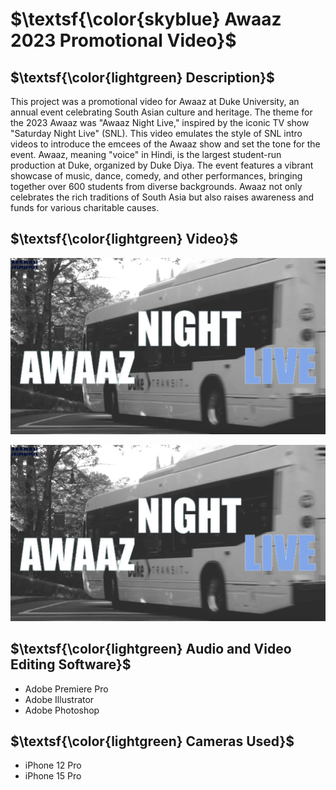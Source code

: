  # $\textsf{\color{skyblue} Awaaz 2023 Promotional Video}$

## $\textsf{\color{lightgreen} Description}$
This project was a promotional video for Awaaz at Duke University, an annual event celebrating South Asian culture and heritage. The theme for the 2023 Awaaz was "Awaaz Night Live," inspired by the iconic TV show "Saturday Night Live" (SNL). This video emulates the style of SNL intro videos to introduce the emcees of the Awaaz show and set the tone for the event. Awaaz, meaning "voice" in Hindi, is the largest student-run production at Duke, organized by Duke Diya. The event features a vibrant showcase of music, dance, comedy, and other performances, bringing together over 600 students from diverse backgrounds. Awaaz not only celebrates the rich traditions of South Asia but also raises awareness and funds for various charitable causes.

## $\textsf{\color{lightgreen} Video}$
![Awaaz at Duke](thumbnail.png)

[![Watch the video](thumbnail.png)](awaazPromo.mp4)


## $\textsf{\color{lightgreen} Audio and Video Editing Software}$
- Adobe Premiere Pro
- Adobe Illustrator
- Adobe Photoshop

## $\textsf{\color{lightgreen} Cameras Used}$
- iPhone 12 Pro
- iPhone 15 Pro
